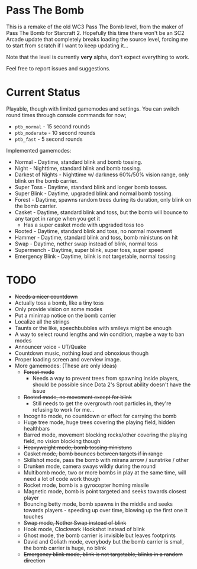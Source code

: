 Pass The Bomb
=============

This is a remake of the old WC3 Pass The Bomb level, from the maker of Pass The Bomb for Starcraft 2.
Hopefully this time there won't be an SC2 Arcade update that completely breaks loading the source level, forcing me to start from scratch if I want to keep updating it...

Note that the level is currently **very** alpha, don't expect everything to work.

Feel free to report issues and suggestions.

Current Status
==============

Playable, though with limited gamemodes and settings. You can switch round times through console commands for now;
- `ptb_normal` - 15 second rounds
- `ptb_moderate` - 10 second rounds
- `ptb_fast` - 5 second rounds

Implemented gamemodes:
- Normal - Daytime, standard blink and bomb tossing.
- Night - Nighttime, standard blink and bomb tossing.
- Darkest of Nights - Nighttime w/ darkness 60%/50% vision range, only blink on the bomb carrier.
- Super Toss - Daytime, standard blink and longer bomb tosses.
- Super Blink - Daytime, upgraded blink and normal bomb tossing.
- Forest - Daytime, spawns random trees during its duration, only blink on the bomb carrier.
- Casket - Daytime, standard blink and toss, but the bomb will bounce to any target in range when you get it
  - Has a super casket mode with upgraded toss too
- Rooted - Daytime, standard blink and toss, no normal movement
- Hammer - Daytime, standard blink and toss, bomb ministuns on hit
- Swap - Daytime, nether swap instead of blink, normal toss
- Supermench - Daytime, super blink, super toss, super speed
- Emergency Blink - Daytime, blink is not targetable, normal tossing

TODO
====

- ~~Needs a nicer countdown~~
- Actually toss a bomb, like a tiny toss
- Only provide vision on some modes
- Put a minimap notice on the bomb carrier
- Localize all the strings
- Taunts or the like, speechbubbles with smileys might be enough
- A way to select round lengths and win condition, maybe a way to ban modes
- Announcer voice - UT/Quake
- Countdown music, nothing loud and obnoxious though
- Proper loading screen and overview image.
- More gamemodes: (These are only ideas)
  - ~~Forest mode~~
    - Needs a way to prevent trees from spawning inside players, should be possible since Dota 2's Sprout ability doesn't have the issue
  - ~~Rooted mode, no movement except for blink~~
    - Still needs to get the overgrowth root particles in, they're refusing to work for me...
  - Incognito mode, no countdown or effect for carrying the bomb
  - Huge tree mode, huge trees covering the playing field, hidden healthbars
  - Barred mode, movement blocking rocks/other covering the playing field, no vision blocking though
  - ~~Heavyweight mode, bomb tossing ministuns~~
  - ~~Casket mode, bomb bounces between targets if in range~~
  - Skillshot mode, pass the bomb with mirana arrow / sunstrike / other
  - Drunken mode, camera sways wildly during the round
  - Multibomb mode, two or more bombs in play at the same time, will need a lot of code work though
  - Rocket mode, bomb is a gyrocopter homing missile
  - Magnetic mode, bomb is point targeted and seeks towards closest player
  - Bouncing betty mode, bomb spawns in the middle and seeks towards players - speeding up over time, blowing up the first one it touches
  - ~~Swap mode, Nether Swap instead of blink~~
  - Hook mode, Clockwork Hookshot instead of blink
  - Ghost mode, the bomb carrier is invisible but leaves footprints
  - David and Goliath mode, everybody but the bomb carrier is small, the bomb carrier is huge, no blink
  - ~~Emergency blink mode, blink is not targetable, blinks in a random direction~~
